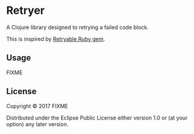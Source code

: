 # Retryer

A Clojure library designed to retrying a failed code block.

This is inspired by [Retryable Ruby gem](https://github.com/kamui/retriable).


## Usage

FIXME

## License

Copyright © 2017 FIXME

Distributed under the Eclipse Public License either version 1.0 or (at
your option) any later version.
